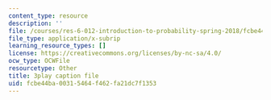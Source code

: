 ```yaml
---
content_type: resource
description: ''
file: /courses/res-6-012-introduction-to-probability-spring-2018/fcbe44ba00315464f462fa21dc7f1353_BjjkSM1Dasg.srt
file_type: application/x-subrip
learning_resource_types: []
license: https://creativecommons.org/licenses/by-nc-sa/4.0/
ocw_type: OCWFile
resourcetype: Other
title: 3play caption file
uid: fcbe44ba-0031-5464-f462-fa21dc7f1353
---
```

